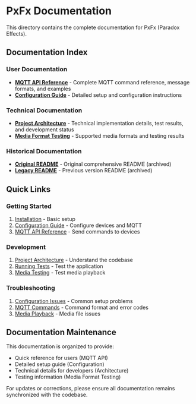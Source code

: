 # PxFx Documentation

This directory contains the complete documentation for PxFx (Paradox Effects).

## Documentation Index

### User Documentation

- **[MQTT API Reference](MQTT_API.md)** - Complete MQTT command reference, message formats, and examples
- **[Configuration Guide](CONFIGURATION.md)** - Detailed setup and configuration instructions

### Technical Documentation

- **[Project Architecture](SCAFFOLD_SUMMARY.md)** - Technical implementation details, test results, and development status
- **[Media Format Testing](MEDIA_FORMAT_TEST_SUMMARY.md)** - Supported media formats and testing results

### Historical Documentation

- **[Original README](README-ORIGINAL.md)** - Original comprehensive README (archived)
- **[Legacy README](README-OLD.md)** - Previous version README (archived)

## Quick Links

### Getting Started

1. [Installation](../README.md#installation) - Basic setup
2. [Configuration Guide](CONFIGURATION.md) - Configure devices and MQTT
3. [MQTT API Reference](MQTT_API.md) - Send commands to devices

### Development

1. [Project Architecture](SCAFFOLD_SUMMARY.md) - Understand the codebase
2. [Running Tests](SCAFFOLD_SUMMARY.md#usage) - Test the application
3. [Media Testing](MEDIA_FORMAT_TEST_SUMMARY.md) - Test media playback

### Troubleshooting

1. [Configuration Issues](CONFIGURATION.md#troubleshooting) - Common setup problems
2. [MQTT Commands](MQTT_API.md#error-handling) - Command format and error codes
3. [Media Playback](MEDIA_FORMAT_TEST_SUMMARY.md) - Media file issues

## Documentation Maintenance

This documentation is organized to provide:

- Quick reference for users (MQTT API)
- Detailed setup guide (Configuration)
- Technical details for developers (Architecture)
- Testing information (Media Format Testing)

For updates or corrections, please ensure all documentation remains synchronized with the codebase.
